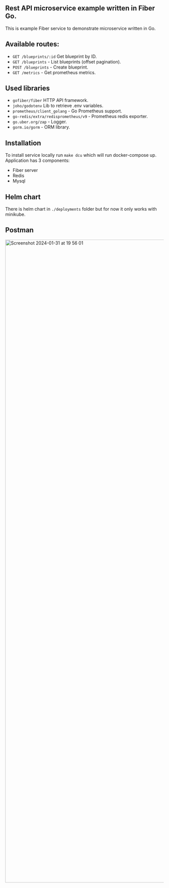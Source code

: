 ## Rest API microservice example written in Fiber Go.
This is example Fiber service to demonstrate microservice written in Go.

## Available routes:
- `GET /blueprints/:id` Get blueprint by ID.
- `GET /blueprints` - List blueprints (offset pagination).
- `POST /blueprints` - Create blueprint.
- `GET /metrics` - Get prometheus metrics.

## Used libraries
- `gofiber/fiber` HTTP API framework.
- `joho/godotenv` Lib to retrieve .env variables.
- `prometheus/client_golang` - Go Prometheus support.
- `go-redis/extra/redisprometheus/v9` - Prometheus redis exporter.
- `go.uber.org/zap` - Logger.
- `gorm.io/gorm` - ORM library.

## Installation
To install service locally run `make dcu` which will run docker-compose up.
Application has 3 components:
- Fiber server
- Redis
- Mysql

## Helm chart
There is helm chart in `./deployments` folder but for now it only works with minikube.

## Postman
<img width="2040" alt="Screenshot 2024-01-31 at 19 56 01" src="https://github.com/scarra-/catalog/assets/10938706/6a7b5d68-89fd-4d51-85e4-62c39c24cdb6">
